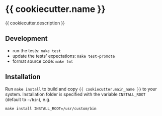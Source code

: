 # {{ cookiecutter.name }}

{{ cookiecutter.description }}

## Development

- run the tests: `make test`
- update the tests' expectations: `make test-promote`
- format source code: `make fmt`

## Installation

Run `make install` to build and copy `{{ cookiecutter.main_name }}` to your system. Installation folder is specified with the variable `INSTALL_ROOT` (default to `~/bin`), e.g.

`make install INSTALL_ROOT=/usr/custom/bin`
